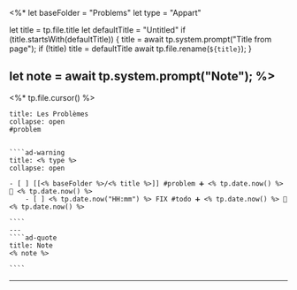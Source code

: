 <%*
let baseFolder = "Problems"
let type = "Appart"

let title = tp.file.title
let defaultTitle = "Untitled"
if (title.startsWith(defaultTitle)) {
	title = await tp.system.prompt("Title from page");
	if (!title) title = defaultTitle
	await tp.file.rename(`${title}`);
} 

let note = await tp.system.prompt("Note");
%>
---
<%* tp.file.cursor() %> 
`````ad-danger
title: Les Problèmes
collapse: open
#problem


````ad-warning
title: <% type %>
collapse: open

- [ ] [[<% baseFolder %>/<% title %>]] #problem ➕ <% tp.date.now() %> 🛫 <% tp.date.now() %>  
	- [ ] <% tp.date.now("HH:mm") %> FIX #todo ➕ <% tp.date.now() %> 🛫 <% tp.date.now() %> 

````
---
````ad-quote
title: Note
<% note %> 

````

`````

---

